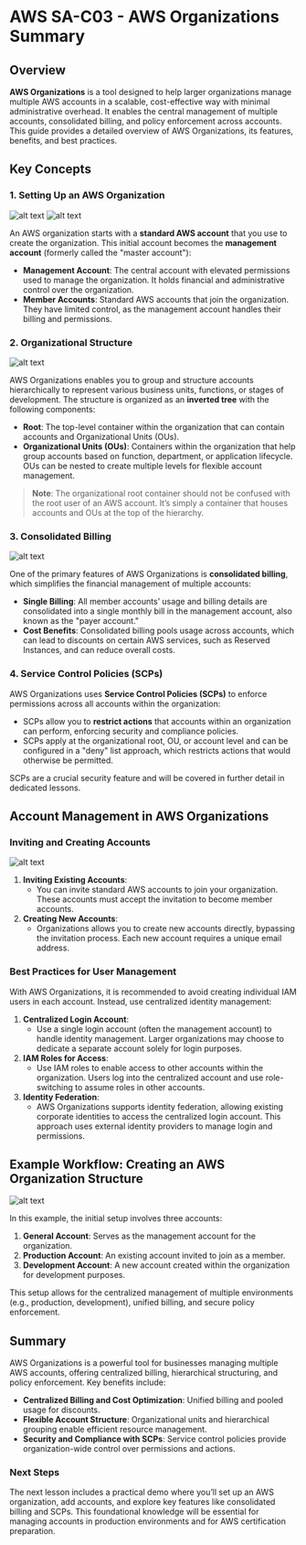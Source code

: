 # AWS SA-C03 - AWS Organizations Summary

## Overview

**AWS Organizations** is a tool designed to help larger organizations manage multiple AWS accounts in a scalable, cost-effective way with minimal administrative overhead. It enables the central management of multiple accounts, consolidated billing, and policy enforcement across accounts. This guide provides a detailed overview of AWS Organizations, its features, benefits, and best practices.

## Key Concepts

### 1. Setting Up an AWS Organization

![alt text](image-19.png)
![alt text](image-20.png)

An AWS organization starts with a **standard AWS account** that you use to create the organization. This initial account becomes the **management account** (formerly called the "master account"):

- **Management Account**: The central account with elevated permissions used to manage the organization. It holds financial and administrative control over the organization.
- **Member Accounts**: Standard AWS accounts that join the organization. They have limited control, as the management account handles their billing and permissions.

### 2. Organizational Structure

![alt text](image-21.png)

AWS Organizations enables you to group and structure accounts hierarchically to represent various business units, functions, or stages of development. The structure is organized as an **inverted tree** with the following components:

- **Root**: The top-level container within the organization that can contain accounts and Organizational Units (OUs).
- **Organizational Units (OUs)**: Containers within the organization that help group accounts based on function, department, or application lifecycle. OUs can be nested to create multiple levels for flexible account management.

> **Note**: The organizational root container should not be confused with the root user of an AWS account. It’s simply a container that houses accounts and OUs at the top of the hierarchy.

### 3. Consolidated Billing

![alt text](image-22.png)

One of the primary features of AWS Organizations is **consolidated billing**, which simplifies the financial management of multiple accounts:

- **Single Billing**: All member accounts’ usage and billing details are consolidated into a single monthly bill in the management account, also known as the "payer account."
- **Cost Benefits**: Consolidated billing pools usage across accounts, which can lead to discounts on certain AWS services, such as Reserved Instances, and can reduce overall costs.

### 4. Service Control Policies (SCPs)

AWS Organizations uses **Service Control Policies (SCPs)** to enforce permissions across all accounts within the organization:

- SCPs allow you to **restrict actions** that accounts within an organization can perform, enforcing security and compliance policies.
- SCPs apply at the organizational root, OU, or account level and can be configured in a "deny" list approach, which restricts actions that would otherwise be permitted.

SCPs are a crucial security feature and will be covered in further detail in dedicated lessons.

## Account Management in AWS Organizations

### Inviting and Creating Accounts

![alt text](image-23.png)

1. **Inviting Existing Accounts**:
   - You can invite standard AWS accounts to join your organization. These accounts must accept the invitation to become member accounts.
2. **Creating New Accounts**:
   - Organizations allows you to create new accounts directly, bypassing the invitation process. Each new account requires a unique email address.

### Best Practices for User Management

With AWS Organizations, it is recommended to avoid creating individual IAM users in each account. Instead, use centralized identity management:

1. **Centralized Login Account**:
   - Use a single login account (often the management account) to handle identity management. Larger organizations may choose to dedicate a separate account solely for login purposes.
2. **IAM Roles for Access**:
   - Use IAM roles to enable access to other accounts within the organization. Users log into the centralized account and use role-switching to assume roles in other accounts.
3. **Identity Federation**:
   - AWS Organizations supports identity federation, allowing existing corporate identities to access the centralized login account. This approach uses external identity providers to manage login and permissions.

## Example Workflow: Creating an AWS Organization Structure

![alt text](image-24.png)

In this example, the initial setup involves three accounts:

1. **General Account**: Serves as the management account for the organization.
2. **Production Account**: An existing account invited to join as a member.
3. **Development Account**: A new account created within the organization for development purposes.

This setup allows for the centralized management of multiple environments (e.g., production, development), unified billing, and secure policy enforcement.

## Summary

AWS Organizations is a powerful tool for businesses managing multiple AWS accounts, offering centralized billing, hierarchical structuring, and policy enforcement. Key benefits include:

- **Centralized Billing and Cost Optimization**: Unified billing and pooled usage for discounts.
- **Flexible Account Structure**: Organizational units and hierarchical grouping enable efficient resource management.
- **Security and Compliance with SCPs**: Service control policies provide organization-wide control over permissions and actions.

### Next Steps

The next lesson includes a practical demo where you’ll set up an AWS organization, add accounts, and explore key features like consolidated billing and SCPs. This foundational knowledge will be essential for managing accounts in production environments and for AWS certification preparation.
